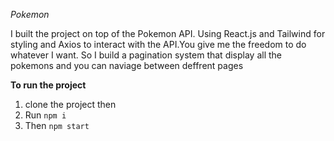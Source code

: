 *Pokemon*

I built the project on top of the Pokemon API. Using React.js and Tailwind for styling and Axios to interact with the API.You give me the freedom to do whatever I want. So I build a pagination system that display all the pokemons and you can naviage between deffrent pages

**To run the project** 
1. clone the project then 
2. Run `npm i`
3. Then `npm start`
